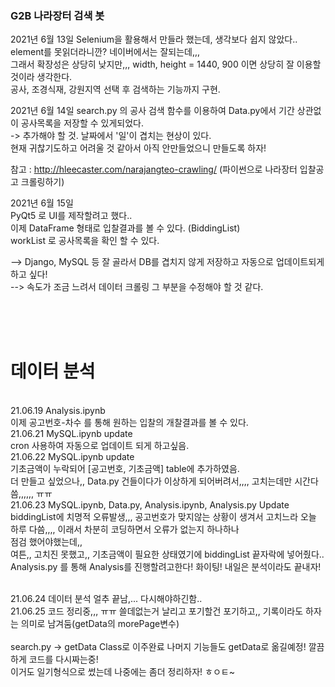### G2B 나라장터 검색 봇

2021년 6월 13일 
Selenium을 활용해서 만들라 했는데, 생각보다 쉽지 않았다.. element를 못읽더라니깐? 네이버에서는 잘되는데,,, <br>
그래서 확장성은 상당히 낮지만,,, width, height = 1440, 900 이면 상당히 잘 이용할 것이라 생각한다. <br>
공사, 조경식재, 강원지역 선택 후 검색하는 기능까지 구현. <br>

2021년 6월 14일 
search.py 의 공사 검색 함수를 이용하여 Data.py에서 기간 상관없이 공사목록을 저장할 수 있게되었다. <br>
-> 추가해야 할 것. 날짜에서 '일'이 겹치는 현상이 있다. <br> 
현재 귀찮기도하고 어려울 것 같아서 아직 안만들었으니 만들도록 하자! <br>

참고 : http://hleecaster.com/narajangteo-crawling/ (파이썬으로 나라장터 입찰공고 크롤링하기) <br>

2021년 6월 15일 <br>
PyQt5 로 UI를 제작할려고 했다.. <br>
이제 DataFrame 형태로 입찰결과를 볼 수 있다. (BiddingList)<br>
workList 로 공사목록을 확인 할 수 있다. <br>



--> Django, MySQL 등 잘 골라서 DB를 겹치지 않게 저장하고 자동으로 업데이트되게 하고 싶다! <br>
--> 속도가 조금 느려서 데이터 크롤링 그 부분을 수정해야 할 것 같다.



<br> <br> <br>

# 데이터 분석
<br> 21.06.19 Analysis.ipynb
<br> 이제 공고번호-차수 를 통해 원하는 입찰의 개찰결과를 볼 수 있다.
<br> 21.06.21 MySQL.ipynb update
<br> cron 사용하여 자동으로 업데이트 되게 하고싶음.
<br> 21.06.22 MySQL.ipynb update
<br> 기초금액이 누락되어 [공고번호, 기초금액] table에 추가하였음.
<br> 더 만들고 싶었으나,, Data.py 건들이다가 이상하게 되어버려서,,,, 고치는데만 시간다씀,,,,,, ㅠㅠ 
<br> 21.06.23 MySQL.ipynb, Data.py, Analysis.ipynb, Analysis.py Update
<br> biddingList에 치명적 오류발생,,, 공고번호가 맞지않는 상황이 생겨서 고치느라 오늘 하루 다씀,,,, 이래서 차분히 코딩하면서 오류가 없는지 하나하나 <br> 점검 했어야했는데,,
<br> 여튼,, 고치진 못했고,, 기초금액이 필요한 상태였기에 biddingList 끝자락에 넣어줬다.. <br> Analysis.py 를 통해 Analysis를 진행할려고한다! 화이팅! 내일은 분석이라도 끝내자!


<br> 21.06.24 데이터 분석 얼추 끝남,... 다시해야하긴함..
<br> 21.06.25 코드 정리중,,, ㅠㅠ 쓸데없는거 날리고 포기할건 포기하고,, 기록이라도 하자는 의미로 남겨둠(getData의 morePage변수) <br>
<br> search.py -> getData Class로 이주완료 나머지 기능들도 getData로 옮길예정! 깔끔하게 코드를 다시짜는중!
<br> 이거도 일기형식으로 썼는데 나중에는 좀더 정리하자! ㅎㅇㅌ~